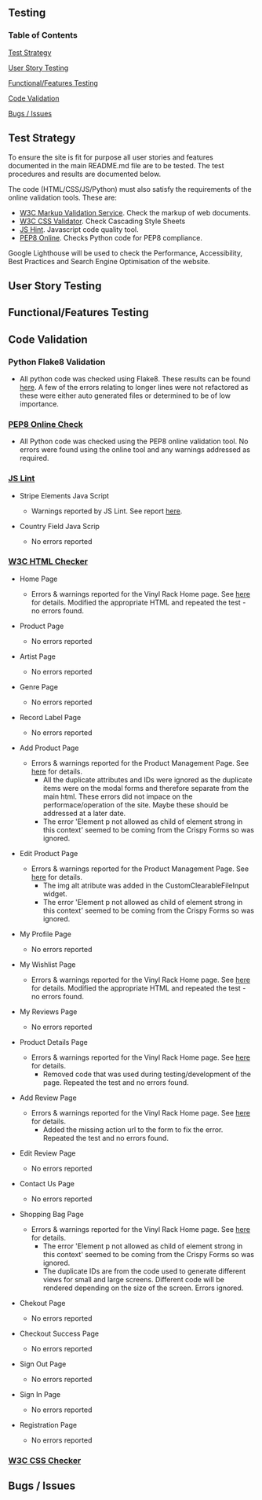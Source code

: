 ## Testing

### Table of Contents

[Test Strategy](#teststrategy)

[User Story Testing](#userstorytesting)

[Functional/Features Testing](#functionaltesting)

[Code Validation](#codevalidation)

[Bugs / Issues](#bugsissues)

<a name="teststrategy"></a>
## Test Strategy

To ensure the site is fit for purpose all user stories and features documented in the main README.md file are to be tested. The test procedures
and results are documented below.

The code (HTML/CSS/JS/Python) must also satisfy the requirements of the online validation tools. These are:
* [W3C Markup Validation Service](https://validator.w3.org/). Check the markup of web documents.
* [W3C CSS Validator](https://jigsaw.w3.org/css-validator/). Check Cascading Style Sheets
* [JS Hint](https://jshint.com/). Javascript code quality tool. 
* [PEP8 Online](http://pep8online.com/). Checks Python code for PEP8 compliance.

Google Lighthouse will be used to check the Performance, Accessibility, Best Practices and Search Engine Optimisation of the website.

<a name="userstorytesting"></a>
## User Story Testing

<a name="functionaltesting"></a>
## Functional/Features Testing

<a name="codevalidation"></a>
## Code Validation

### Python Flake8 Validation
* All python code was checked using Flake8. These results can be found [here](/docs/python-flake8-results.txt). A few of the errors relating to longer lines were not refactored as these were either auto generated files or determined to be of low importance.

### [PEP8 Online Check](http://pep8online.com/)
* All Python code was checked using the PEP8 online validation tool. No errors were found using the online tool and any warnings addressed as required.

### [JS Lint](https://jslint.com/)
* Stripe Elements Java Script
    * Warnings reported by JS Lint. See report [here](docs/images/008-StripJSLint.png).

* Country Field Java Scrip 
    * No errors reported

### [W3C HTML Checker](https://validator.w3.org/nu/)
* Home Page
    * Errors & warnings reported for the Vinyl Rack Home page. See [here](docs/images/001-HomePageHTMLCheck.png) for details. 
    Modified the appropriate HTML and repeated the test - no errors found.

* Product Page
    * No errors reported

* Artist Page
    * No errors reported

* Genre Page
     * No errors reported

* Record Label Page
    * No errors reported

* Add Product Page
    * Errors & warnings reported for the Product Management Page. See [here](docs/images/002-ProductAddHTMLCheck.png) for details.
        * All the duplicate attributes and IDs were ignored as the duplicate items were on the modal forms and therefore separate from the main html. These errors did not impace on the performace/operation of the site. Maybe these should be addressed at a later date.
        * The error 'Element p not allowed as child of element strong in this context' seemed to be coming from the Crispy Forms so was ignored.

* Edit Product Page
    * Errors & warnings reported for the Product Management Page. See [here](docs/images/006-ProductEditPageHTMLCheck.png) for details.
        * The img alt atribute was added in the CustomClearableFileInput widget.
        * The error 'Element p not allowed as child of element strong in this context' seemed to be coming from the Crispy Forms so was ignored.

* My Profile Page
    * No errors reported

* My Wishlist Page
    * Errors & warnings reported for the Vinyl Rack Home page. See [here](docs/images/003-WishlistPageHTMLCheck.png) for details.
    Modified the appropriate HTML and repeated the test - no errors found.

* My Reviews Page
    * No errors reported

* Product Details Page
    * Errors & warnings reported for the Vinyl Rack Home page. See [here](docs/images/004-ProductDetailPageHTMLCheck.png) for details.
        * Removed code that was used during testing/development of the page. Repeated the test and no errors found.

* Add Review Page
    * Errors & warnings reported for the Vinyl Rack Home page. See [here](docs/images/005-AddReviewPageHTMLCheck.png) for details.
        * Added the missing action url to the form to fix the error. Repeated the test and no errors found.
    
* Edit Review Page
    * No errors reported

* Contact Us Page
    * No errors reported

* Shopping Bag Page
    * Errors & warnings reported for the Vinyl Rack Home page. See [here](docs/images/007-ShoppingBagPageHTMLCheck.png) for details.
        * The error 'Element p not allowed as child of element strong in this context' seemed to be coming from the Crispy Forms so was ignored.
        * The duplicate IDs are from the code used to generate different views for small and large screens. Different code will be rendered depending on the size of the screen. Errors ignored.

* Chekout Page
    * No errors reported

* Checkout Success Page
    * No errors reported

* Sign Out Page
    * No errors reported

* Sign In Page
    * No errors reported

* Registration Page
    * No errors reported

### [W3C CSS Checker](https://jigsaw.w3.org/css-validator/)

<a name="bugsissues"></a>
## Bugs / Issues
